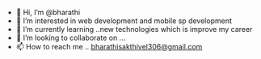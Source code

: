 - 👋 Hi, I’m @bharathi
- 👀 I’m interested in web development and mobile sp development
- 🌱 I’m currently learning ..new technologies which is improve my career
- 💞️ I’m looking to collaborate on ...
- 📫 How to reach me .. bharathisakthivel306@gmail.com

<!---
batiee/batiee is a ✨ special ✨ repository because its `README.md` (this file) appears on your GitHub profile.
You can click the Preview link to take a look at your changes.
--->
